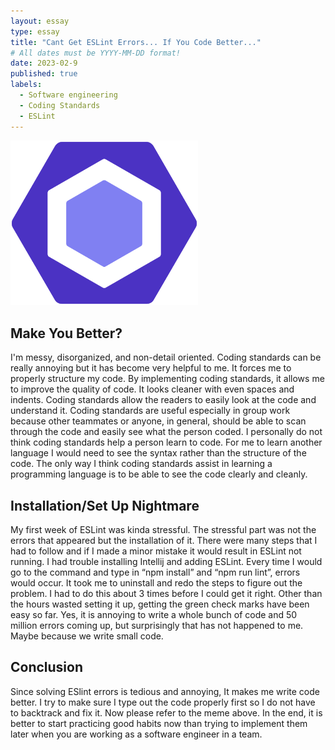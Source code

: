 ```yaml
---
layout: essay
type: essay
title: "Cant Get ESLint Errors... If You Code Better..."
# All dates must be YYYY-MM-DD format!
date: 2023-02-9
published: true
labels:
  - Software engineering
  - Coding Standards
  - ESLint
---
```


<img width="300px" class="rounded float-start pe-4" src="../img/ESLintLogo.png">

## **Make You Better?**
I'm messy, disorganized, and non-detail oriented. Coding standards can be really annoying but it has become very helpful to me. It forces me to properly structure my code. By implementing coding standards, it allows me to improve the quality of code.  It looks cleaner with even spaces and indents. Coding standards allow the readers to easily look at the code and understand it. Coding standards are useful especially in group work because other teammates or anyone, in general, should be able to scan through the code and easily see what the person coded. I personally do not think coding standards help a person learn to code. For me to learn another language I would need to see the syntax rather than the structure of the code. The only way I think coding standards assist in learning a programming language is to be able to see the code clearly and cleanly.
## **Installation/Set Up Nightmare**
My first week of ESLint was kinda stressful. The stressful part was not the errors that appeared but the installation of it. There were many steps that I had to follow and if I made a minor mistake it would result in ESLint not running. I had trouble installing Intellij and adding ESLint. Every time I would go to the command and type in “npm install” and “npm run lint”, errors would occur. It took me to uninstall and redo the steps to figure out the problem. I had to do this about 3 times before I could get it right. Other than the hours wasted setting it up, getting the green check marks have been easy so far. Yes, it is annoying to write a whole bunch of code and 50 million errors coming up, but surprisingly that has not happened to me. Maybe because we write small code.
## **Conclusion**
Since solving ESlint errors is tedious and annoying, It makes me write code better. I try to make sure I type out the code properly first so I do not have to backtrack and fix it. Now please refer to the meme above. In the end, it is better to start practicing good habits now than trying to implement them later when you are working as a software engineer in a team.

